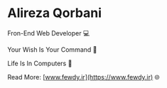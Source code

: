 # Alireza Qorbani

Fron-End Web Developer 💻

Your Wish Is Your Command 🚩

Life Is In Computers 💯

Read More: [www.fewdy.ir](https://www.fewdy.ir) 🌐
